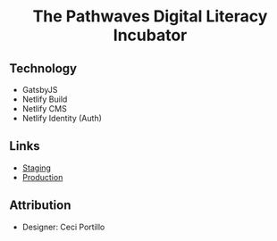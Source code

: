 <h1 align="center">
  The Pathwaves Digital Literacy Incubator
</h1>

## Technology
- GatsbyJS
- Netlify Build
- Netlify CMS
- Netlify Identity (Auth)

## Links
- [Staging](https://pathwaves.netlify.app/)
- [Production](https://www.pathwaves.ca/)

## Attribution
- Designer: Ceci Portillo
